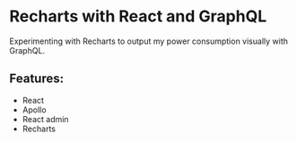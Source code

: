 # Recharts with React and GraphQL

Experimenting with Recharts to output my power consumption visually with GraphQL. 

## Features:

- React 
- Apollo
- React admin
- Recharts
